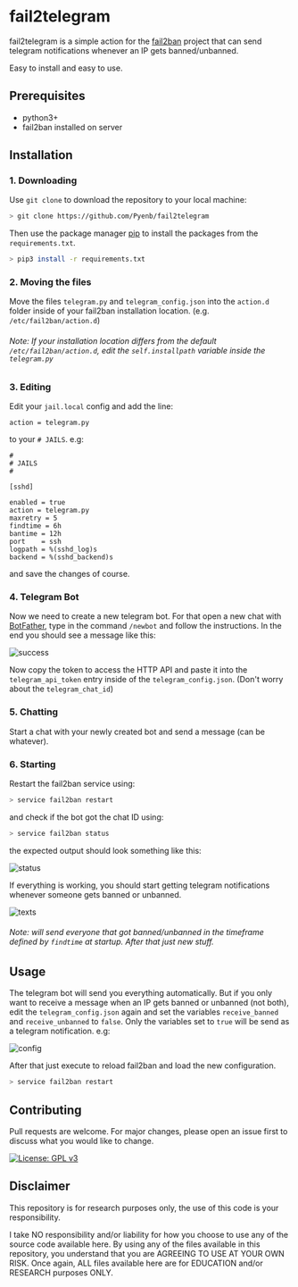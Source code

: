 # fail2telegram

fail2telegram is a simple action for the [fail2ban](https://github.com/fail2ban/fail2ban) project that can send telegram notifications whenever an IP gets banned/unbanned.

Easy to install and easy to use.

## Prerequisites

- python3+
- fail2ban installed on server

## Installation

### 1. Downloading

Use `git clone` to download the repository to your local machine:

```bash
> git clone https://github.com/Pyenb/fail2telegram
```

Then use the package manager [pip](https://pip.pypa.io/en/stable/) to install the packages from the `requirements.txt`.

```bash
> pip3 install -r requirements.txt
```

### 2. Moving the files

Move the files `telegram.py` and `telegram_config.json` into the `action.d` folder inside of your fail2ban installation location. (e.g. `/etc/fail2ban/action.d`)

###### Note: If your installation location differs from the default `/etc/fail2ban/action.d`, edit the `self.installpath` variable inside the `telegram.py`

### 3. Editing

Edit your `jail.local` config and add the line:

```
action = telegram.py
```

to your `# JAILS`. e.g:

```
#
# JAILS
#

[sshd]

enabled = true
action = telegram.py
maxretry = 5
findtime = 6h
bantime = 12h
port    = ssh
logpath = %(sshd_log)s
backend = %(sshd_backend)s
```

and save the changes of course.

### 4. Telegram Bot

Now we need to create a new telegram bot. For that open a new chat with [BotFather](https://telegram.me/botfather), type in the command `/newbot` and follow the instructions. In the end you should see a message like this:

![success](https://i.imgur.com/ugOzB1B.png)

Now copy the token to access the HTTP API and paste it into the `telegram_api_token` entry inside of the `telegram_config.json`. (Don't worry about the `telegram_chat_id`)

### 5. Chatting

Start a chat with your newly created bot and send a message (can be whatever).

### 6. Starting

Restart the fail2ban service using:

```bash
> service fail2ban restart
```

and check if the bot got the chat ID using:

```bash
> service fail2ban status
```

the expected output should look something like this:

![status](https://i.imgur.com/wArFf0Q.png)

If everything is working, you should start getting telegram notifications whenever someone gets banned or unbanned.

![texts](https://i.imgur.com/GcAVd5R.png)

###### Note: will send everyone that got banned/unbanned in the timeframe defined by `findtime` at startup. After that just new stuff.

## Usage

The telegram bot will send you everything automatically. But if you only want to receive a message when an IP gets banned or unbanned (not both), edit the `telegram_config.json` again and set the variables `receive_banned` and `receive_unbanned` to `false`. Only the variables set to `true` will be send as a telegram notification. e.g:

![config](https://i.imgur.com/OjWNHwl.png)

After that just execute to reload fail2ban and load the new configuration.

```bash
> service fail2ban restart
```

## Contributing
Pull requests are welcome. For major changes, please open an issue first to discuss what you would like to change.

[![License: GPL v3](https://img.shields.io/badge/License-GPLv3-blue.svg)](https://www.gnu.org/licenses/gpl-3.0)

## Disclaimer
This repository is for research purposes only, the use of this code is your responsibility.

I take NO responsibility and/or liability for how you choose to use any of the source code available here. By using any of the files available in this repository, you understand that you are AGREEING TO USE AT YOUR OWN RISK. Once again, ALL files available here are for EDUCATION and/or RESEARCH purposes ONLY.
